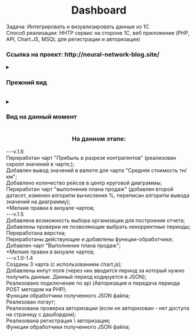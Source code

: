 
<h1 align="center">Dashboard</h1>

Задача: Интегрировать и визуализировать данные из 1С <br />
Способ реализации: HHTP сервис на стороне 1С, веб приложение (PHP, API, Chart.JS, MSQL для регистрации и авторизации)<br />
<h3>Ссылка на проект: http://neural-network-blog.site/ </h3>

<details> 
<summary> <h3>Прежний вид  </h3></summary>

<details> 
<summary> v1.5 </summary>
<h4 align="center">Основная страница</h4>
<img src="https://user-images.githubusercontent.com/65172872/231757791-799a8f63-c78c-493f-b3db-e13eb6b96e80.png">
<img src="https://user-images.githubusercontent.com/65172872/231757899-a1b15e1a-2663-4ddf-a540-3ca571e13dc2.png">
<img src="https://user-images.githubusercontent.com/65172872/231758059-4b6d638b-40cc-4142-a672-473e8380b80f.png">
<h4 align="center"> Регистрация / Авторизация</h4>
<img src="https://user-images.githubusercontent.com/65172872/231190750-1b76991f-c655-4bbf-a57d-e03ed10eae16.png">
<img src="https://user-images.githubusercontent.com/65172872/231191082-fd1ede61-1bbf-4638-877c-d0c4d914652a.png">
</details> 
<details> 
<summary> v1.4 </summary>
<img src="https://user-images.githubusercontent.com/65172872/231189991-6e7f017e-7209-4ddd-88f4-bf155dbc4af1.png">
<img src="https://user-images.githubusercontent.com/65172872/231190750-1b76991f-c655-4bbf-a57d-e03ed10eae16.png">
<img src="https://user-images.githubusercontent.com/65172872/231191082-fd1ede61-1bbf-4638-877c-d0c4d914652a.png">
</details>
<details>
<summary> v1.0 </summary>
<img src="https://user-images.githubusercontent.com/65172872/230791161-a8f6955e-d5b2-497e-a438-1fa81b24ac46.png">
</details>
</details>
<br>
<details>
<summary> <h3> Вид на данный момент </h3> </summary>
<h4 align="center">Основная страница</h4>
<img src="https://user-images.githubusercontent.com/65172872/232069730-93b45000-7be4-43b4-89ff-60a8d23f2d54.png">
<img src="https://user-images.githubusercontent.com/65172872/232070677-99a83a7d-c832-4738-bb53-c0cf16f8b2cf.png">
<img src="https://user-images.githubusercontent.com/65172872/232422041-3ee65898-4712-4a07-98d9-85570ae4bccf.png">

<h4 align="center"> Регистрация / Авторизация</h4>
<img src="https://user-images.githubusercontent.com/65172872/231190750-1b76991f-c655-4bbf-a57d-e03ed10eae16.png">
<img src="https://user-images.githubusercontent.com/65172872/231191082-fd1ede61-1bbf-4638-877c-d0c4d914652a.png">
</details> 

<h3 align="center">На данном этапе:</h3>
---v.1.6
<summary>Переработан чарт "Прибыль в разрезе контрагентов" (реализован скролл значений в чарте;);</summary>
<summary>Добавлен вывод значений в валюте для чарта "Средняя стоимость тн/км";</summary>
<summary>Добавлено количество рейсов в центр круговой диаграммы;</summary>
<summary>Переработан чарт "выполнение плана продаж" (добавлен второй датасет, изменен алгоритм вычисления %, переписан алгоритм вывода значений на диаграмму);</summary>
<summary>*Мелкие правки в визуале чартов;</summary>
---v.1.5
<summary>Добавлена возможность выбора организации для построения отчета;</summary>
<summary>Добавлены проверки не позволяющие выбрать некорректные периоды;</summary>
<summary>Переработана верстка;</summary>
<summary>Переработаны действующие и добавлены функции-обработчики;</summary>
<summary>Добавлен чарт "Выполнение плана продаж";</summary>
<summary>*Мелкие правки в визуале чартов;</summary>
---v.1.0-1.4
<summary>Созданы 3 чарта (с использованием chart.js);</summary>
<summary>Добавлены инпут поля (через них вводится период за который нужно получить данные. Данный период кодируется в JSON);</summary>
<summary>Реализовано подключение по api (Авторизация и передача периода POST методом на PHP);</summary>
<summary>Функции обработчики полученного JSON файла;</summary>
<summary>Реализован логаут;</summary>
<summary>Реализована проверка авторизации (если не авторизован - нет доступа на страницу с дашбордом);</summary>
<summary>Реализована регистрация \ авторизация;</summary>
<summary>Функции обработчики полученного JSON файла;</summary>


